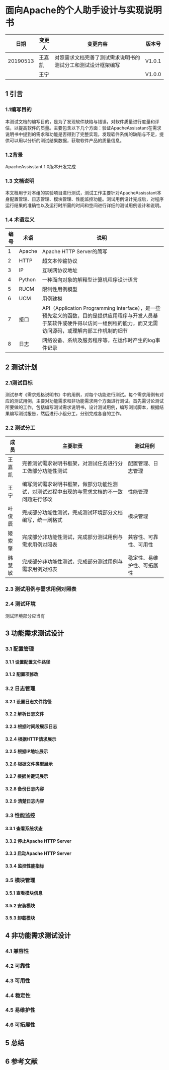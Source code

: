 # 面向Apache的个人助手设计与实现说明书


|日期|变更人|变更内容|版本号|
|---|---|---|---|
|20190513|王嘉凯|对照需求文档完善了测试需求说明书的测试分工和测试设计框架编写|V1.0.1|
||王宁||V1.0.0|

## 1 引言
### 1.1编写目的
本测试文档的编写目的，是为了发现软件缺陷与错误，对软件质量进行度量和评估，以提高软件的质量。主要包含以下几个方面：验证ApacheAssisstant在需求说明书中提到的需求和功能是否得到了完整实现，发现软件系统的缺陷与不足，提供可以用以分析的测试结果数据，获取软件产品的质量信息。
### 1.2背景
ApacheAssisstant 1.0版本开发完成

### 1.3 文档说明
本文档用于对本组的实验项目进行测试，测试工作主要针对ApacheAssisstant本身配置管理、日志管理、模块管理、性能监控功能。测试用例设计完成后，对程序运行结果的准确性以及运行时所需的时间和空间进行详细的测试用例设计和说明。

### 1.4 术语定义
|编号|术语|说明|
|------|------|-------|
|1|Apache|Apache HTTP Server的简写|
|2|HTTP|超文本传输协议|
|3|IP|互联网协议地址|
|4|Python|一种面向对象的解释型计算机程序设计语言|
|5|RUCM|限制性用例模型|
|6|UCM|用例建模|
|7|接口|API（Application Programming Interface），是一些预先定义的函数，目的是提供应用程序与开发人员基于某软件或硬件得以访问一组例程的能力，而又无需访问源码，或理解内部工作机制的细节|
|8|日志|网络设备、系统及服务程序等，在运作时产生的log事件记录|



## 2 测试计划
### 2.1测试目标
测试参考《需求规格说明书》中的用例，对每个功能进行测试。每个需求用例有对应的测试用例，主要对功能需求和非功能需求两个方面进行测试。首先需讨论测试所要做的工作，包括编写测试需求说明书，设计测试用例，编写测试脚本，根据结果编写测试报告，然后进行小组分工，分别完成各自的工作。
### 2.2 测试分工
|成员|主要职责|测试用例|
|------|------|-------|
|王嘉凯|完善测试需求说明书框架，对测试任务进行分工做部分功能性测试|配置管理、日志管理|
|王宁|编写测试需求说明书框架，做部分功能性测试，对测试过程中出现的与需求文档的不一致问题进行修改|性能管理|
|叶俊辰|完成部分功能性测试，完成测试环境部分文档编写，统一刷格式|模块管理|
|姬索肇|完成部分非功能性测试，完成部分测试用例与需求用例对照表|兼容性、可靠性、可用性|
|韩慧敏|完成部分非功能性测试，完成部分测试用例与需求用例对照表|稳定性、易维护性、可拓展性|
### 2.3 测试用例与需求用例对照表

### 2.4 测试环境
测试环境部分应当有
## 3 功能需求测试设计
### 3.1 配置管理
#### 3.1.1 设置配置文件路径
#### 3.1.2 配置项修改
### 3.2 日志管理
#### 3.2.1 设置日志文件路径
#### 3.2.2 解析日志文件
#### 3.2.3 根据时间段展示日志
#### 3.2.4 根据HTTP请求展示
#### 3.2.5 根据IP地址展示
#### 3.2.6 根据文件类型展示
#### 3.2.7 根据关键词展示
#### 3.2.8 备份日志内容
#### 3.2.9 清楚日志内容
### 3.3 性能监控
#### 3.3.1 查看系统状态
#### 3.3.2 停止Apache HTTP Server
#### 3.3.3 启动Apache HTTP Server
#### 3.3.4 监控性能指标
### 3.5 模块管理
#### 3.5.1 查看模块信息
#### 3.5.2 安装模块
#### 3.5.3 卸载模块

## 4 非功能需求测试设计
### 4.1 兼容性
### 4.2 可靠性
### 4.3 可用性
### 4.4 稳定性
### 4.5 易维护性
### 4.6 可拓展性

## 5 总结
## 6 参考文献
